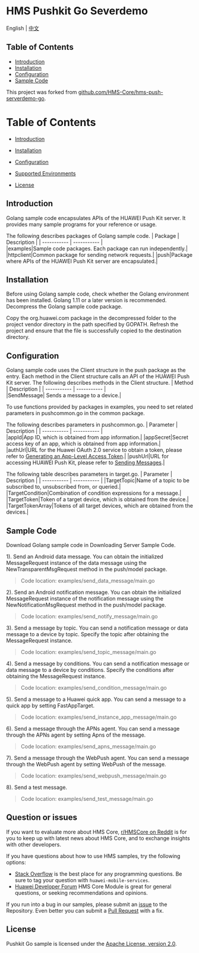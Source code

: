 # HMS Pushkit Go Severdemo
English | [中文](https://github.com/HMS-Core/hms-push-serverdemo-go/blob/master/README_ZH.md)
## Table of Contents
* [Introduction](#introduction)
* [Installation](#installation)
* [Configuration](#configuration)
* [Sample Code](#sample-code)

This project was forked from [github.com/HMS-Core/hms-push-serverdemo-go](https://github.com/HMS-Core/hms-push-serverdemo-go).

# Table of Contents
* [Introduction](#introduction)
* [Installation](#installation)
* [Configuration](#configuration)
* [Supported Environments](#supported-enviroment)

* [License](#license)


## Introduction
Golang sample code encapsulates APIs of the HUAWEI Push Kit server. It provides many sample programs for your reference or usage.

The following describes packages of Golang sample code.
| Package   | Description |
| ----------- | ----------- |  
|examples|Sample code packages. Each package can run independently.|
|httpclient|Common package for sending network requests.|
|push|Package where APIs of the HUAWEI Push Kit server are encapsulated.|

## Installation
Before using Golang sample code, check whether the Golang environment has been installed. Golang 1.11 or a later version is recommended.
Decompress the Golang sample code package.
    
Copy the org.huawei.com package in the decompressed folder to the project vendor directory in the path specified by GOPATH.
Refresh the project and ensure that the file is successfully copied to the destination directory.
    
## Configuration 
Golang sample code uses the Client structure in the push package as the entry. Each method in the Client structure calls an API of the HUAWEI Push Kit server.
The following describes methods in the Client structure.
| Method   | Description |
| ----------- | ----------- |    
|SendMessage|   Sends a message to a device.|

To use functions provided by packages in examples, you need to set related parameters in pushcommon.go in the common package.

The following describes parameters in pushcommon.go.
| Parameter   | Description |
| ----------- | ----------- |    
|appId|App ID, which is obtained from app information.|
|appSecret|Secret access key of an app, which is obtained from app information.|
|authUrl|URL for the Huawei OAuth 2.0 service to obtain a token, please refer to [Generating an App-Level Access Token](https://developer.huawei.com/consumer/en/doc/development/parts-Guides/generating_app_level_access_token).|
|pushUrl|URL for accessing HUAWEI Push Kit, please refer to [Sending Messages](https://developer.huawei.com/consumer/en/doc/development/HMS-References/push-sendapi).|

The following table describes parameters in target.go. 
| Parameter   | Description |
| ----------- | ----------- | 
|TargetTopic|Name of a topic to be subscribed to, unsubscribed from, or queried.|
|TargetCondition|Combination of condition expressions for a message.|
|TargetToken|Token of a target device, which is obtained from the device.|
|TargetTokenArray|Tokens of all target devices, which are obtained from the devices.|

## Sample Code
Download Golang sample code in Downloading Server Sample Code.

1). Send an Android data message.
You can obtain the initialized MessageRequest instance of the data message using the NewTransparentMsgRequest method in the push/model package.
> Code location: examples/send_data_message/main.go
    
2). Send an Android notification message.
You can obtain the initialized MessageRequest instance of the notification message using the NewNotificationMsgRequest method in the push/model package.
> Code location: examples/send_notify_message/main.go
    
3). Send a message by topic.
You can send a notification message or data message to a device by topic. Specify the topic after obtaining the MessageRequest instance.
> Code location: examples/send_topic_message/main.go
    
4). Send a message by conditions.
You can send a notification message or data message to a device by conditions. Specify the conditions after obtaining the MessageRequest instance.
> Code location: examples/send_condition_message/main.go
    
5). Send a message to a Huawei quick app.
You can send a message to a quick app by setting FastAppTarget.
> Code location: examples/send_instance_app_message/main.go
    
6). Send a message through the APNs agent.
You can send a message through the APNs agent by setting Apns of the message.
> Code location: examples/send_apns_message/main.go
    
7). Send a message through the WebPush agent.
You can send a message through the WebPush agent by setting WebPush of the message.
> Code location: examples/send_webpush_message/main.go
    
8). Send a test message.
> Code location: examples/send_test_message/main.go

## Question or issues
If you want to evaluate more about HMS Core,
[r/HMSCore on Reddit](https://www.reddit.com/r/HuaweiDevelopers/) is for you to keep up with latest news about HMS Core, and to exchange insights with other developers.

If you have questions about how to use HMS samples, try the following options:
- [Stack Overflow](https://stackoverflow.com/questions/tagged/huawei-mobile-services) is the best place for any programming questions. Be sure to tag your question with 
`huawei-mobile-services`.
- [Huawei Developer Forum](https://forums.developer.huawei.com/forumPortal/en/home?fid=0101187876626530001) HMS Core Module is great for general questions, or seeking recommendations and opinions.

If you run into a bug in our samples, please submit an [issue](https://github.com/HMS-Core/hms-push-serverdemo-go/issues) to the Repository. Even better you can submit a [Pull Request](https://github.com/HMS-Core/hms-push-serverdemo-go/pulls) with a fix.

## License
Pushkit Go sample is licensed under the [Apache License, version 2.0](http://www.apache.org/licenses/LICENSE-2.0).
